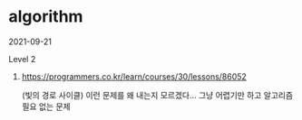 # algorithm

2021-09-21

Level 2

1. https://programmers.co.kr/learn/courses/30/lessons/86052

   (빛의 경로 사이클) 이런 문제를 왜 내는지 모르겠다... 그냥 어렵기만 하고 알고리즘 필요 없는 문제